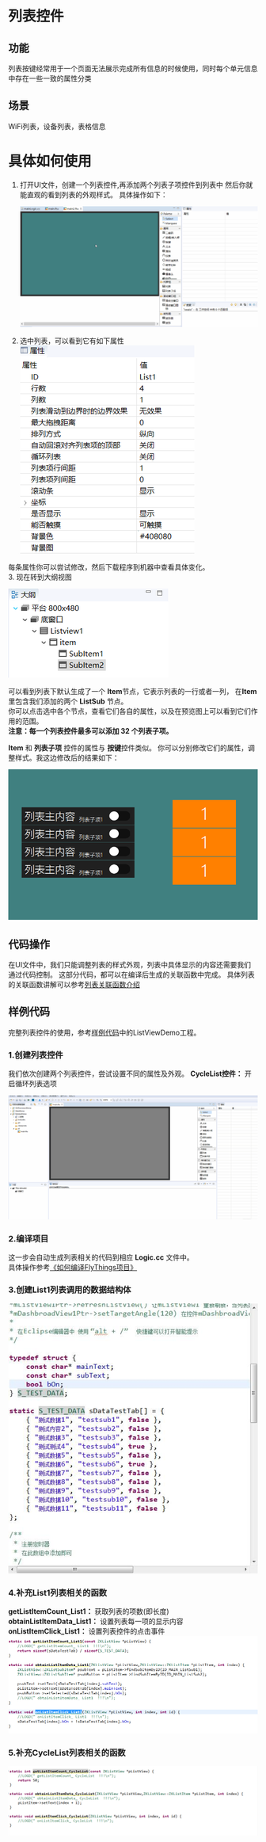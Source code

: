 
# 列表控件
## 功能
列表按键经常用于一个页面无法展示完成所有信息的时候使用，同时每个单元信息中存在一些一致的属性分类

## 场景
WiFi列表，设备列表，表格信息

# 具体如何使用
1. 打开UI文件，创建一个列表控件,再添加两个列表子项控件到列表中 然后你就能直观的看到列表的外观样式。 具体操作如下：  

   ![](assets/list/add_list.gif)
2. 选中列表，可以看到它有如下属性   
 ![](assets/list/properties.png)   

 每条属性你可以尝试修改，然后下载程序到机器中查看具体变化。  
3. 现在转到大纲视图    

   ![](assets/list/list_outline.png)

 可以看到列表下默认生成了一个 **Item**节点，它表示列表的一行或者一列， 在**Item**里包含我们添加的两个 **ListSub** 节点。  
 你可以点击选中各个节点，查看它们各自的属性，以及在预览图上可以看到它们作用的范围。  
 **注意：每一个列表控件最多可以添加 32 个列表子项。**

 **Item** 和 **列表子项** 控件的属性与 **按键**控件类似。
 你可以分别修改它们的属性，调整样式。我这边修改后的结果如下：  

 ![](assets/list/preview.png)  

## 代码操作
 在UI文件中，我们只能调整列表的样式外观，列表中具体显示的内容还需要我们通过代码控制。
 这部分代码，都可以在编译后生成的关联函数中完成。
 具体列表的关联函数讲解可以参考[列表关联函数介绍](relation_function.md#list)

## 样例代码
   完整列表控件的使用，参考[样例代码](demo_download.md#demo_download)中的ListViewDemo工程。    
### 1.创建列表控件
我们依次创建两个列表控件，尝试设置不同的属性及外观。
**CycleList控件：** 开启循环列表选项

  ![](assets/list/listview_new_widget.gif)

### 2.编译项目
这一步会自动生成列表相关的代码到相应 **Logic.cc** 文件中。  
具体操作参考[《如何编译FlyThings项目》](how_to_compile_flythings.md#how_to_compile_flythings)

### 3.创建List1列表调用的数据结构体
![](assets/list/list1_struct.jpg)
### 4.补充List1列表相关的函数
**getListItemCount_List1：** 获取列表的项数(即长度)  
**obtainListItemData_List1：** 设置列表每一项的显示内容  
**onListItemClick_List1：** 设置列表控件的点击事件  
![](assets/list/list1_func.png)
### 5.补充CycleList列表相关的函数
![](assets/list/CycleList_func.png)

